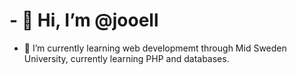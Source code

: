 # - 👋 Hi, I’m @jooell
- 🌱 I’m currently learning web developmemt through Mid Sweden University, currently learning PHP and databases.
